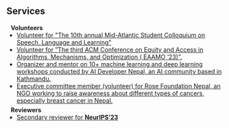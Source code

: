 ## Services

<h4 style="margin:0 10px 0;">Volunteers</h4>

<ul style="margin:0 0 5px;">
  <li><a href="https://www.mascsll.org/"><autocolor>Volunteer for "The 10th annual Mid-Atlantic Student Colloquium on Speech, Language and Learning"</autocolor></a></li>
  <li><a href="https://eaamo.org/"><autocolor>Volunteer for ”The third ACM Conference on Equity and Access in Algorithms, Mechanisms, and Optimization ( EAAMO ‘23)”.</autocolor></a></li>
  <li><a href="https://aidevnepal.github.io/"><autocolor>Organizer and mentor on 10+ machine learning and deep learning workshops conducted by AI Developer Nepal, an AI community based in Kathmandu.</autocolor></a></li>
  <li><a href="https://rosefoundationnepal.org/"><autocolor>Executive committee member (volunteer) for Rose Foundation Nepal, an NGO working to raise awareness about different types of cancers, especially breast cancer in Nepal.</autocolor></a></li>
</ul>

<h4 style="margin:0 10px 0;">Reviewers</h4>

<ul style="margin:0 0 5px;">
  <li><a href="https://nips.cc/"><autocolor>Secondary reviewer for <strong> NeurIPS’23 </strong></autocolor></a></li>
  
</ul>